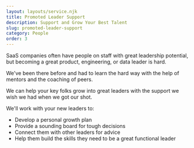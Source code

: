 ```yaml
---
layout: layouts/service.njk
title: Promoted Leader Support
description: Support and Grow Your Best Talent
slug: promoted-leader-support
category: People
order: 3
---
```

SaaS companies often have people on staff with great leadership potential, but becoming a great product, engineering, or data leader is hard.

We've been there before and had to learn the hard way with the help of mentors and the coaching of peers.

We can help your key folks grow into great leaders with the support we wish we had when we got our shot.

We'll work with your new leaders to:

- Develop a personal growth plan
- Provide a sounding board for tough decisions
- Connect them with other leaders for advice
- Help them build the skills they need to be a great functional leader